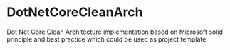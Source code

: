 # DotNetCoreCleanArch
Dot Net Core Clean Architecture implementation based on Microsoft solid principle and best practice which could be used as project template
